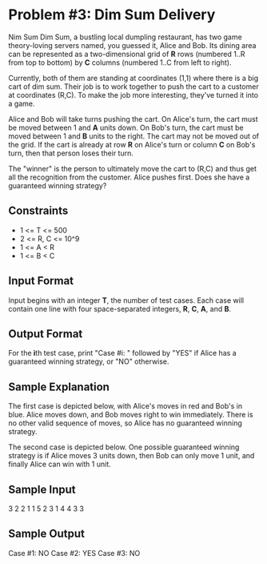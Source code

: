 # Problem #3: Dim Sum Delivery

Nim Sum Dim Sum, a bustling local dumpling restaurant, has two game theory-loving servers named, you guessed it, Alice and Bob. Its dining area can be represented as a two-dimensional grid of **R** rows (numbered 1..R from top to bottom) by **C** columns (numbered 1..C from left to right).

Currently, both of them are standing at coordinates (1,1) where there is a big cart of dim sum. Their job is to work together to push the cart to a customer at coordinates (R,C). To make the job more interesting, they've turned it into a game.

Alice and Bob will take turns pushing the cart. On Alice's turn, the cart must be moved between 1 and **A** units down. On Bob's turn, the cart must be moved between 1 and **B** units to the right. The cart may not be moved out of the grid. If the cart is already at row **R** on Alice's turn or column **C** on Bob's turn, then that person loses their turn.

The "winner" is the person to ultimately move the cart to (R,C) and thus get all the recognition from the customer. Alice pushes first. Does she have a guaranteed winning strategy?

## Constraints

- 1 <= T <= 500
- 2 <= R, C <= 10^9
- 1 <= A < R
- 1 <= B < C

## Input Format

Input begins with an integer **T**, the number of test cases. Each case will contain one line with four space-separated integers, **R**, **C**, **A**, and **B**.

## Output Format

For the **i**th test case, print "Case #i: " followed by "YES" if Alice has a guaranteed winning strategy, or "NO" otherwise.

## Sample Explanation

The first case is depicted below, with Alice's moves in red and Bob's in blue. Alice moves down, and Bob moves right to win immediately. There is no other valid sequence of moves, so Alice has no guaranteed winning strategy.

The second case is depicted below. One possible guaranteed winning strategy is if Alice moves 3 units down, then Bob can only move 1 unit, and finally Alice can win with 1 unit.

## Sample Input

3
2 2 1 1
5 2 3 1
4 4 3 3


## Sample Output

Case #1: NO
Case #2: YES
Case #3: NO

